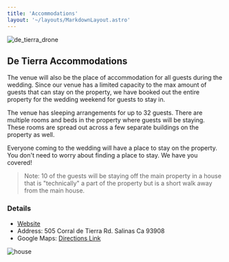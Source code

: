 ```yaml
---
title: 'Accommodations'
layout: '~/layouts/MarkdownLayout.astro'
---
```


![de_tierra_drone](/assets/house_drone_shot.jpg)

## De Tierra Accommodations

The venue will also be the place of accommodation for all guests during the wedding. Since our venue has a limited capacity to the max amount of guests that can stay on the property, we have booked out the entire property for the wedding weekend for guests to stay in.

The venue has sleeping arrangements for up to 32 guests. There are multiple rooms and beds in the property where guests will be staying. These rooms are spread out across a few separate buildings on the property as well.

Everyone coming to the wedding will have a place to stay on the property. You don't need to worry about finding a place to stay. We have you covered!

> Note: 10 of the guests will be staying off the main property in a house that is "technically" a part of the property but is a short walk away from the main house.

### Details

- [Website](https://www.detierraevents.com/)
- Address: 505 Corral de Tierra Rd. Salinas Ca 93908
- Google Maps: [Directions Link](https://maps.app.goo.gl/e9ZA5bm9XZ361UqLA)

![house](/assets/house.jpg)
